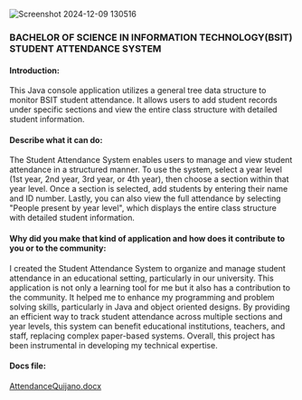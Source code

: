 ![Screenshot 2024-12-09 130516](https://github.com/user-attachments/assets/7b9a13f5-9661-4c3c-b617-178de965de0d)

### BACHELOR OF SCIENCE IN INFORMATION TECHNOLOGY(BSIT) STUDENT ATTENDANCE SYSTEM

#### Introduction: 
This Java console application utilizes a general tree data structure to monitor BSIT student attendance. It allows users to add student records under specific sections and view the entire class structure with detailed student information.

#### Describe what it can do:
The Student Attendance System enables users to manage and view student attendance in a structured manner. To use the system, select a year level (1st year, 2nd year, 3rd year, or 4th year), then choose a section within that year level. Once a section is selected, add students by entering their name and ID number. Lastly, you can also view the full attendance by selecting "People present by year level", which displays the entire class structure with detailed student information.

#### Why did you make that kind of application and how does it contribute to you or to the community: 
I created the Student Attendance System to organize and manage student attendance in an educational setting, particularly in our university. This application is not only a learning tool for me but it also has a contribution to the community. It helped me to enhance my programming and problem solving skills, particularly in Java and object oriented designs. By providing an efficient way to track student attendance across multiple sections and year levels, this system can benefit educational institutions, teachers, and staff, replacing complex paper-based systems. Overall, this project has been instrumental in developing my technical expertise.

#### Docs file:
[AttendanceQuijano.docx](https://github.com/user-attachments/files/17791245/AttendanceQuijano.docx)
